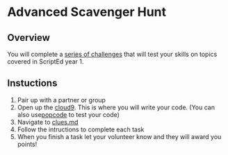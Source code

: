# Advanced Scavenger Hunt

## Overview
You will complete a [series of challenges](clues.md) that will test your skills on topics covered in ScriptEd year 1. 

## Instuctions 
1. Pair up with a partner or group
2. Open up the [cloud9](https://c9.io/). This is where you will write your code. (You can also use[popcode](https://popcode.org/) to test your code)
4. Navigate to [clues.md](clues.md)
5. Follow the intructions to complete each task
6. When you finish a task let your volunteer know and they will award you points!










